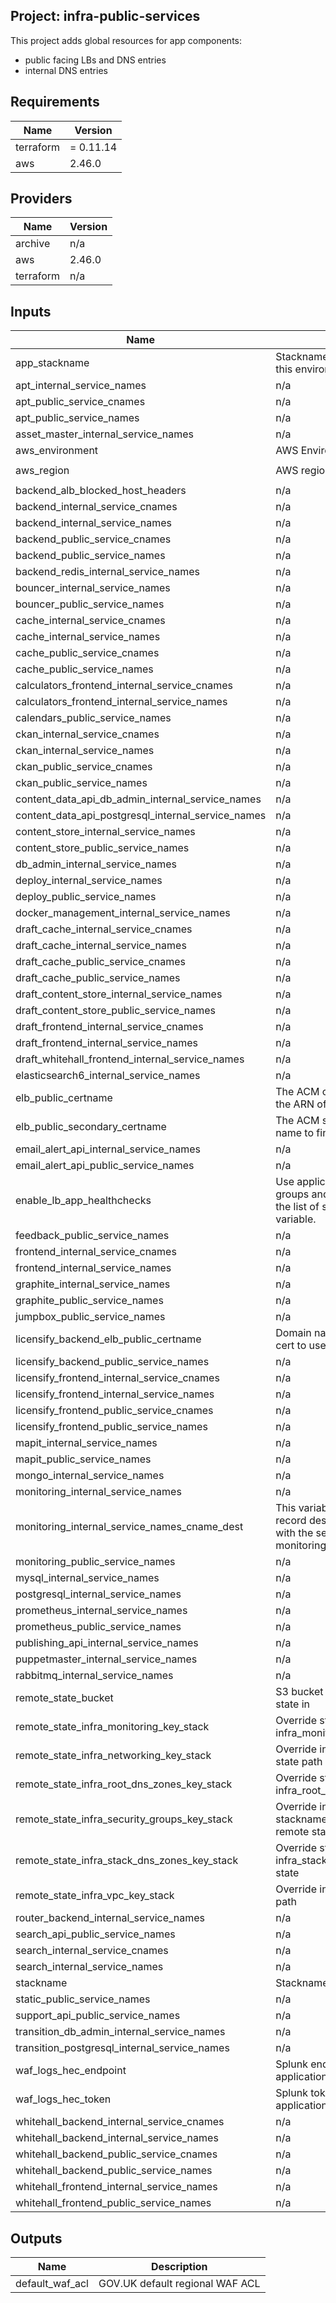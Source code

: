 ## Project: infra-public-services

This project adds global resources for app components:
  - public facing LBs and DNS entries
  - internal DNS entries

## Requirements

| Name | Version |
|------|---------|
| terraform | = 0.11.14 |
| aws | 2.46.0 |

## Providers

| Name | Version |
|------|---------|
| archive | n/a |
| aws | 2.46.0 |
| terraform | n/a |

## Inputs

| Name | Description | Type | Default | Required |
|------|-------------|------|---------|:--------:|
| app\_stackname | Stackname of the app projects in this environment | `string` | `"blue"` | no |
| apt\_internal\_service\_names | n/a | `list` | `[]` | no |
| apt\_public\_service\_cnames | n/a | `list` | `[]` | no |
| apt\_public\_service\_names | n/a | `list` | `[]` | no |
| asset\_master\_internal\_service\_names | n/a | `list` | `[]` | no |
| aws\_environment | AWS Environment | `string` | n/a | yes |
| aws\_region | AWS region | `string` | `"eu-west-1"` | no |
| backend\_alb\_blocked\_host\_headers | n/a | `list` | `[]` | no |
| backend\_internal\_service\_cnames | n/a | `list` | `[]` | no |
| backend\_internal\_service\_names | n/a | `list` | `[]` | no |
| backend\_public\_service\_cnames | n/a | `list` | `[]` | no |
| backend\_public\_service\_names | n/a | `list` | `[]` | no |
| backend\_redis\_internal\_service\_names | n/a | `list` | `[]` | no |
| bouncer\_internal\_service\_names | n/a | `list` | `[]` | no |
| bouncer\_public\_service\_names | n/a | `list` | `[]` | no |
| cache\_internal\_service\_cnames | n/a | `list` | `[]` | no |
| cache\_internal\_service\_names | n/a | `list` | `[]` | no |
| cache\_public\_service\_cnames | n/a | `list` | `[]` | no |
| cache\_public\_service\_names | n/a | `list` | `[]` | no |
| calculators\_frontend\_internal\_service\_cnames | n/a | `list` | `[]` | no |
| calculators\_frontend\_internal\_service\_names | n/a | `list` | `[]` | no |
| calendars\_public\_service\_names | n/a | `list` | `[]` | no |
| ckan\_internal\_service\_cnames | n/a | `list` | `[]` | no |
| ckan\_internal\_service\_names | n/a | `list` | `[]` | no |
| ckan\_public\_service\_cnames | n/a | `list` | `[]` | no |
| ckan\_public\_service\_names | n/a | `list` | `[]` | no |
| content\_data\_api\_db\_admin\_internal\_service\_names | n/a | `list` | `[]` | no |
| content\_data\_api\_postgresql\_internal\_service\_names | n/a | `list` | `[]` | no |
| content\_store\_internal\_service\_names | n/a | `list` | `[]` | no |
| content\_store\_public\_service\_names | n/a | `list` | `[]` | no |
| db\_admin\_internal\_service\_names | n/a | `list` | `[]` | no |
| deploy\_internal\_service\_names | n/a | `list` | `[]` | no |
| deploy\_public\_service\_names | n/a | `list` | `[]` | no |
| docker\_management\_internal\_service\_names | n/a | `list` | `[]` | no |
| draft\_cache\_internal\_service\_cnames | n/a | `list` | `[]` | no |
| draft\_cache\_internal\_service\_names | n/a | `list` | `[]` | no |
| draft\_cache\_public\_service\_cnames | n/a | `list` | `[]` | no |
| draft\_cache\_public\_service\_names | n/a | `list` | `[]` | no |
| draft\_content\_store\_internal\_service\_names | n/a | `list` | `[]` | no |
| draft\_content\_store\_public\_service\_names | n/a | `list` | `[]` | no |
| draft\_frontend\_internal\_service\_cnames | n/a | `list` | `[]` | no |
| draft\_frontend\_internal\_service\_names | n/a | `list` | `[]` | no |
| draft\_whitehall\_frontend\_internal\_service\_names | n/a | `list` | `[]` | no |
| elasticsearch6\_internal\_service\_names | n/a | `list` | `[]` | no |
| elb\_public\_certname | The ACM cert domain name to find the ARN of | `string` | n/a | yes |
| elb\_public\_secondary\_certname | The ACM secondary cert domain name to find the ARN of | `string` | n/a | yes |
| email\_alert\_api\_internal\_service\_names | n/a | `list` | `[]` | no |
| email\_alert\_api\_public\_service\_names | n/a | `list` | `[]` | no |
| enable\_lb\_app\_healthchecks | Use application specific target groups and healthchecks based on the list of services in the cname variable. | `string` | `false` | no |
| feedback\_public\_service\_names | n/a | `list` | `[]` | no |
| frontend\_internal\_service\_cnames | n/a | `list` | `[]` | no |
| frontend\_internal\_service\_names | n/a | `list` | `[]` | no |
| graphite\_internal\_service\_names | n/a | `list` | `[]` | no |
| graphite\_public\_service\_names | n/a | `list` | `[]` | no |
| jumpbox\_public\_service\_names | n/a | `list` | `[]` | no |
| licensify\_backend\_elb\_public\_certname | Domain name (CN) of the ACM cert to use for licensify\_backend. | `string` | n/a | yes |
| licensify\_backend\_public\_service\_names | n/a | `list` | `[]` | no |
| licensify\_frontend\_internal\_service\_cnames | n/a | `list` | `[]` | no |
| licensify\_frontend\_internal\_service\_names | n/a | `list` | `[]` | no |
| licensify\_frontend\_public\_service\_cnames | n/a | `list` | `[]` | no |
| licensify\_frontend\_public\_service\_names | n/a | `list` | `[]` | no |
| mapit\_internal\_service\_names | n/a | `list` | `[]` | no |
| mapit\_public\_service\_names | n/a | `list` | `[]` | no |
| mongo\_internal\_service\_names | n/a | `list` | `[]` | no |
| monitoring\_internal\_service\_names | n/a | `list` | `[]` | no |
| monitoring\_internal\_service\_names\_cname\_dest | This variable specifies the CNAME record destination to be associated with the service names defined in monitoring\_internal\_service\_names | `string` | `"alert"` | no |
| monitoring\_public\_service\_names | n/a | `list` | `[]` | no |
| mysql\_internal\_service\_names | n/a | `list` | `[]` | no |
| postgresql\_internal\_service\_names | n/a | `list` | `[]` | no |
| prometheus\_internal\_service\_names | n/a | `list` | `[]` | no |
| prometheus\_public\_service\_names | n/a | `list` | `[]` | no |
| publishing\_api\_internal\_service\_names | n/a | `list` | `[]` | no |
| puppetmaster\_internal\_service\_names | n/a | `list` | `[]` | no |
| rabbitmq\_internal\_service\_names | n/a | `list` | `[]` | no |
| remote\_state\_bucket | S3 bucket we store our terraform state in | `string` | n/a | yes |
| remote\_state\_infra\_monitoring\_key\_stack | Override stackname path to infra\_monitoring remote state | `string` | `""` | no |
| remote\_state\_infra\_networking\_key\_stack | Override infra\_networking remote state path | `string` | `""` | no |
| remote\_state\_infra\_root\_dns\_zones\_key\_stack | Override stackname path to infra\_root\_dns\_zones remote state | `string` | `""` | no |
| remote\_state\_infra\_security\_groups\_key\_stack | Override infra\_security\_groups stackname path to infra\_vpc remote state | `string` | `""` | no |
| remote\_state\_infra\_stack\_dns\_zones\_key\_stack | Override stackname path to infra\_stack\_dns\_zones remote state | `string` | `""` | no |
| remote\_state\_infra\_vpc\_key\_stack | Override infra\_vpc remote state path | `string` | `""` | no |
| router\_backend\_internal\_service\_names | n/a | `list` | `[]` | no |
| search\_api\_public\_service\_names | n/a | `list` | `[]` | no |
| search\_internal\_service\_cnames | n/a | `list` | `[]` | no |
| search\_internal\_service\_names | n/a | `list` | `[]` | no |
| stackname | Stackname | `string` | n/a | yes |
| static\_public\_service\_names | n/a | `list` | `[]` | no |
| support\_api\_public\_service\_names | n/a | `list` | `[]` | no |
| transition\_db\_admin\_internal\_service\_names | n/a | `list` | `[]` | no |
| transition\_postgresql\_internal\_service\_names | n/a | `list` | `[]` | no |
| waf\_logs\_hec\_endpoint | Splunk endpoint for shipping application firewall logs | `string` | n/a | yes |
| waf\_logs\_hec\_token | Splunk token for shipping application firewall logs | `string` | n/a | yes |
| whitehall\_backend\_internal\_service\_cnames | n/a | `list` | `[]` | no |
| whitehall\_backend\_internal\_service\_names | n/a | `list` | `[]` | no |
| whitehall\_backend\_public\_service\_cnames | n/a | `list` | `[]` | no |
| whitehall\_backend\_public\_service\_names | n/a | `list` | `[]` | no |
| whitehall\_frontend\_internal\_service\_names | n/a | `list` | `[]` | no |
| whitehall\_frontend\_public\_service\_names | n/a | `list` | `[]` | no |

## Outputs

| Name | Description |
|------|-------------|
| default\_waf\_acl | GOV.UK default regional WAF ACL |

